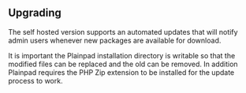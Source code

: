 ## Upgrading 

The self hosted version supports an automated updates that will notify admin users whenever new packages are available 
for download.

It is important the Plainpad installation directory is writable so that the modified files can be replaced and the old 
can be removed. In addition Plainpad requires the PHP Zip extension to be installed for the update process to work.

